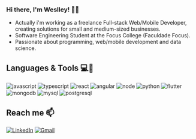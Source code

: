 ### Hi there, I'm Weslley! 👋🏽
- Actually i'm working as a freelance Full-stack Web/Mobile Developer, creating solutions for small and medium-sized businesses.
- Software Engineering Student at the Focus College (Faculdade Focus).
- Passionate about programming, web/mobile development and data science.

## Languages & Tools 💻📱
<div style="display: inline">
  <img align="center" alt="javascript" src="https://img.shields.io/badge/javascript-f7e01d?style=for-the-badge&logo=javascript&logoColor=black" />
  <img align="center" alt="typescript" src="https://img.shields.io/badge/typescript-3179c7?style=for-the-badge&logo=typescript&logoColor=white" />
  <img align="center" alt="react" src="https://img.shields.io/badge/react-282b33?style=for-the-badge&logo=react&logoColor=7ee1ff" />
  <img align="center" alt="angular" src="https://img.shields.io/badge/angular-ff0132?style=for-the-badge&logo=angular&logoColor=white" />
  <img align="center" alt="node" src="https://img.shields.io/badge/node-white?style=for-the-badge&logo=nodedotjs&logoColor=75ac60" />
   <img align="center" alt="python" src="https://img.shields.io/badge/Python-3776AB?style=for-the-badge&logo=python&logoColor=white" />
  <img align="center" alt="flutter" src="https://img.shields.io/badge/flutter-white?style=for-the-badge&logo=flutter&logoColor=4cd4fa" />
   <img align="center" alt="mongodb" src="https://img.shields.io/badge/mongo_db-white?style=for-the-badge&logo=mongodb&logoColor=4baf3e" />
  <img align="center" alt="mysql" src="https://img.shields.io/badge/MySQL-005C84?style=for-the-badge&logo=mysql&logoColor=white" />
  <img align="center" alt="postgresql" src="https://img.shields.io/badge/postgresql-326793?style=for-the-badge&logo=postgresql&logoColor=white" />
</div><br/>

## Reach me 📫
[![LinkedIn](https://img.shields.io/badge/LinkedIn-0077B5?style=for-the-badge&logo=linkedin&logoColor=white)](https://www.linkedin.com/in/weslley-evangelista/) 
[![Gmail](https://img.shields.io/badge/-weslley.evangelista.dev@gmail.com-D14836?style=for-the-badge&logo=gmail&logoColor=white&link=mailto:weslley.evangelista.dev@gmail.com)](mailto:weslley.evangelista.dev@gmail.com)
